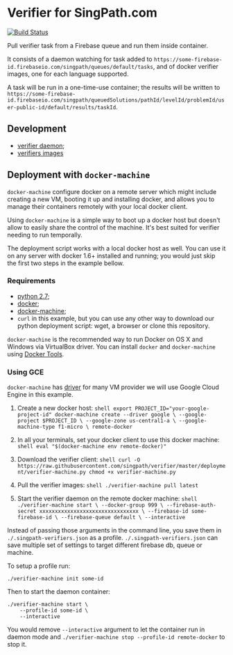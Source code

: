 # Verifier for SingPath.com

[![Build Status](https://travis-ci.org/singpath/verifier.svg?branch=master)](https://travis-ci.org/singpath/verifier)

Pull verifier task from a Firebase queue and run them inside container.

It consists of a daemon watching for task added to
`https://some-firebase-id.firebaseio.com/singpath/queues/default/tasks`,
and of docker verifier images, one for each language supported.

A task will be run in a one-time-use container; the results will be written
to `https://some-firebase-id.firebaseio.com/singpath/queuedSolutions/pathId/levelId/problemId/user-public-id/default/results/taskId`.


## Development

- [verifier daemon](./CONTRIBUTING.md);
- [verifiers images](./verifiers/README.md)


## Deployment with `docker-machine`

`docker-machine` configure docker on a remote server which might include
creating a new VM, booting it up and installing docker, and allows you to manage
their containers remotely with your local docker client.

Using `docker-machine` is a simple way to boot up a docker host but doesn't allow
to easily share the control of the machine. It's best suited for verifier
needing to run temporally.

The deployment script works with a local docker host as well. You can use it
on any server with docker 1.6+ installed and running; you would just skip the
first two steps in the example bellow.


### Requirements

- [python 2.7](https://www.python.org/downloads/);
- [docker](https://docs.docker.com/engine/installation/);
- [docker-machine](https://docs.docker.com/machine/install-machine/);
- `curl` in this example, but you can use any other way to download our
  python deployment script: wget, a browser or clone this repository.

`docker-machine` is the recommended way to run Docker on OS X and Windows via
VirtualBox driver. You can install `docker` and `docker-machine` using
[Docker Tools](https://www.docker.com/docker-toolbox).


### Using GCE

`docker-machine` has [driver](https://docs.docker.com/machine/drivers/)
for many VM provider we will use Google Cloud Engine in this example.

1. Create a new docker host:
        ```shell
        export PROJECT_ID="your-google-project-id"
        docker-machine create --driver google \
            --google-project $PROJECT_ID \
            --google-zone us-central1-a \
            --google-machine-type f1-micro \
            remote-docker
        ```

2. In all your terminals, set your docker client to use this docker machine:
        ```shell
        eval "$(docker-machine env remote-docker)"
        ```

3. Download the verifier client:
        ```shell
        curl -O https://raw.githubusercontent.com/singpath/verifier/master/deployment/verifier-machine.py
        chmod +x verifier-machine.py
        ```

4. Pull the verifier images:
        ```shell
        ./verifier-machine pull latest
        ```

5. Start the verifier daemon on the remote docker machine:
        ```shell
        ./verifier-machine start \
            --docker-group 999 \
            --firebase-auth-secret xxxxxxxxxxxxxxxxxxxxxxxxxxxxxxxx \
            --firebase-id some-firebase-id \
            --firebase-queue default \
            --interactive
        ```

Instead of passing those arguments in the command line, you save them in
`./.singpath-verifiers.json` as a profile. `./.singpath-verifiers.json` can
save multiple set of settings to target different firebase db, queue or machine.

To setup a profile run:
```shell
./verifier-machine init some-id
```

Then to start the daemon container:
```shell
./verifier-machine start \
    --profile-id some-id \
    --interactive
```

You would remove `--interactive` argument to let the container run in daemon
mode and `./verifier-machine stop --profile-id remote-docker` to stop it.

